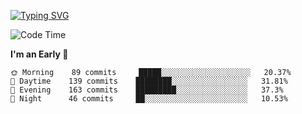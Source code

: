[![Typing SVG](https://readme-typing-svg.demolab.com?font=Fira+Code&pause=1000&width=435&lines=Welcome+to+theArjun's+Profile)](https://git.io/typing-svg)


<!--START_SECTION:waka-->
![Code Time](http://img.shields.io/badge/Code%20Time-3%2C089%20hrs%2038%20mins-blue)

**I'm an Early 🐤** 

```text
🌞 Morning    89 commits     █████░░░░░░░░░░░░░░░░░░░░   20.37% 
🌆 Daytime    139 commits    ████████░░░░░░░░░░░░░░░░░   31.81% 
🌃 Evening    163 commits    █████████░░░░░░░░░░░░░░░░   37.3% 
🌙 Night      46 commits     ██░░░░░░░░░░░░░░░░░░░░░░░   10.53%

```



<!--END_SECTION:waka-->